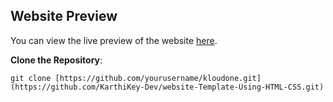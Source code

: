 ## Website Preview

You can view the live preview of the website [here](https://karthikey-dev.github.io/website/).

**Clone the Repository**: 

  ``` git clone [https://github.com/yourusername/kloudone.git](https://github.com/KarthiKey-Dev/website-Template-Using-HTML-CSS.git) ```
